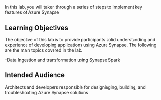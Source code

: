 In this lab, you will taken through a series of steps to implement key features of Azure Synapse

## Learning Objectives
The objective of this lab is to provide participants solid understanding and experience of developing applications using Azure Synapse. The following are the main topics covered in the lab.


-Data Ingestion and transformation using Synapse Spark



## Intended Audience

Architects and developers responsible for designinging, building, and troubleshooting  Azure Synapse solutions
